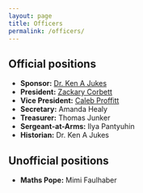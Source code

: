 ```yaml
---
layout: page
title: Officers
permalink: /officers/
---
```


## Official positions

* **Sponsor:** [Dr. Ken A Jukes](mailto:Ken.Jukes@sarasotacountyschools.net)
* **President:** [Zackary Corbett](mailto:zackary@corbett.im)
* **Vice President:** [Caleb Proffitt](mailto:spacecaleb@proffitt.in)
* **Secretary:** Amanda Healy
* **Treasurer:** Thomas Junker
* **Sergeant-at-Arms:** Ilya Pantyuhin
* **Historian:** Dr. Ken A Jukes

## Unofficial positions

* **Maths Pope:** Mimi Faulhaber